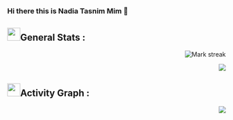 ### Hi there this is Nadia Tasnim Mim 👋

<!--
Created this with help of lots of template collection of https://github.com/durgeshsamariya/awesome-github-profile-readme-templates, so credit goes to the contributors of the repository!! 
-->


## <img src="https://media.giphy.com/media/iY8CRBdQXODJSCERIr/giphy.gif" width="30px">General Stats :

<p align="right">
<img alt="Mark streak" src="https://github-readme-streak-stats.herokuapp.com/?user=Nadia-Mim&theme=algolia&hide_border=true"/>
</p>

<p align="right">
<img src = "https://github-readme-stats.vercel.app/api?username=Nadia-Mim&theme=algolia&bg_color=0,000000,130F40&icon_color=bb2acf&count_private=true&include_all_commits=true&show_icons=true"/> 
</p>

## <img src="https://media.giphy.com/media/iY8CRBdQXODJSCERIr/giphy.gif" width="30px">Activity Graph :
<!-- used width in images to fixed the size, if you want to be it dynamic, just remove " width="500" " -->
<p align="right">
<img align="center" src = "https://activity-graph.herokuapp.com/graph?username=Nadia-Mim&theme=react-dark&area=true&count_private=true" />
</p>



<!--
### Hi there 👋
**Nadia-Mim/Nadia-Mim** is a ✨ _special_ ✨ repository because its `README.md` (this file) appears on your GitHub profile.
Here are some ideas to get you started:
- 🔭 I’m currently working on ...
- 🌱 I’m currently learning ...
- 👯 I’m looking to collaborate on ...
- 🤔 I’m looking for help with ...
- 💬 Ask me about ...
- 📫 How to reach me: ...
- 😄 Pronouns: ...
- ⚡ Fun fact: ...
-->
